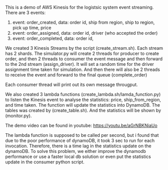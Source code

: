 This is a demo of AWS Kinesis for the logistsic system event streaming.  There are 3 events:
1. event: order_created, data: order id, ship from region, ship to region, pick up time, price
2. event: order_assigned, data: order id, driver (who accepted the order)
3. event: order_completed, data: order id,

We created 3 Kinesis Streams by the script (create_stream.sh).  Each stream has 2 shards.  The simulator.py will create 2 threads for producer to create order, and then 2 threads to consumer the event message and then forward to the 2nd stream (assign_driver).  It will set a random time for the driver assignment time taken for simulation.  And then there will also be 2 threads to receive the event and forward to the final queue (complete_order)

Each consumer thread will print out its own message througput.

We also created 3 lambda functions (create_lambda.sh/lamda_function.py) to listen the Kinesis event to analyse the statistics: price, ship_from_region, and time taken. The function will update the statistics into DynamoDB.  The tables was created by (create_table.sh).  And the statistics will be shown by (monitor.py).

The demo video can be found in youtube: https://youtu.be/aGrNBKNiaUo

The lambda function is supposed to be called per second, but i found that due to the poor performance of dynamoDB, it took 3 sec to run for each invocation.  Therefore, there is a time lag in the statistics update on the dynamoDB.  To solve this problem, we either improve the dynamodb performance or use a faster local db solution or even put the statistics update in the consumer python script.
